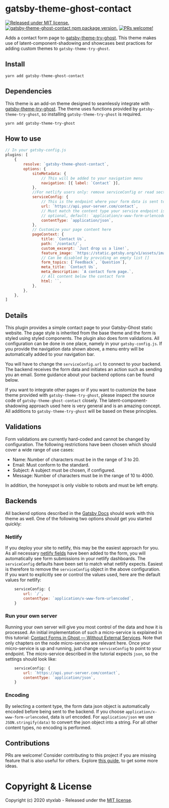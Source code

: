 # gatsby-theme-ghost-contact
[![Released under MIT license.](https://badgen.net/github/license/micromatch/micromatch)](https://github.com/styxlab/gatsby-theme-ghost-contact/blob/master/LICENSE)
[![gatsby-theme-ghost-contact npm package version.](https://badgen.net/npm/v/gatsby-theme-ghost-contact)](https://www.npmjs.org/package/gatsby-theme-ghost-contact)
[![PRs welcome!](https://img.shields.io/badge/PRs-welcome-brightgreen.svg)]()

Adds a contact form page to [gatsby-theme-try-ghost](https://github.com/styxlab/gatsby-theme-try-ghost/tree/master/packages/gatsby-theme-try-ghost). This theme makes use of latent-component-shadowing and showcases best practices for adding custom themes to `gatsby-theme-try-ghost`.

## Install

`yarn add gatsby-theme-ghost-contact`


## Dependencies

This theme is an add-on theme designed to seamlessly integrate with [gatsby-theme-try-ghost](https://github.com/styxlab/gatsby-theme-try-ghost/tree/master/packages/gatsby-theme-try-ghost). The theme uses functions provided by `gatsby-theme-try-ghost`, so installing `gatsby-theme-try-ghost` is required.

`yarn add gatsby-theme-try-ghost`

## How to use

```javascript
// In your gatsby-config.js
plugins: [
    {
        resolve: `gatsby-theme-ghost-contact`,
        options: {
            siteMetadata: {
                // This will be added to your navigation menu
                navigation: [{ label: `Contact` }],
            },
            //For netlify users only: remove serviceConfig or read section on netlify below.
            serviceConfig: {
                // This is the endpoint where your form data is sent to (optional, default: `/`)
                url: `https://api.your-server.com/contact`,
                // Must match the content type your service endpoint is expecting
                // optional, default: `application/x-www-form-urlencoded`
                contentType: `application/json`,
            },
            // Customize your page content here
            pageContext: {
                title: `Contact Us`,
                path: `/contact/`,
                custom_excerpt: `Just drop us a line!`,
                feature_image: `https://static.gotsby.org/v1/assets/images/gatsby-ghost-contact.png`,
                // Can be disabled by providing an empty list []
                form_topics: [`Feedback`, `Question`],
                meta_title: `Contact Us`,
                meta_description: `A contact form page.`,
                // All content below the contact form
                html: ``,
            },
        },
    },
]
```

## Details

This plugin provides a simple contact page to your Gatsby-Ghost static website. The page style is inherited from the base theme and the form is styled using styled components. The plugin also does form validations. All configuration can be done in one place, namely in your `gatsby-config.js`. If you provide the navigation data shown above, a menu entry will be automatically added to your navigation bar.

You will have to change the `serviceConfig.url` to connect to your backend. The backend receives the form data and initiates an action such as sending you an email. Some guidance about your backend options can be found below.

If you want to integrate other pages or if you want to customize the base theme provided with `gatsby-theme-try-ghost`, please inspect the source code of `gatsby-theme-ghost-contact` closely. The latent-component-shadowing approach used here is very general and is an amazing concept. All additions to `gatsby-theme-try-ghost` will be based on these principles.

## Validations

Form validations are currently hard-coded and cannot be changed by configuration. The following restrictions have been chosen which should cover a wide range of use cases:

- Name: Number of characters must be in the range of 3 to 20.
- Email: Must conform to the standard.
- Subject: A subject must be chosen, if configured.
- Message: Number of characters must be in the range of 10 to 4000.

In addition, the honeyspot is only visible to robots and must be left empty.

## Backends

All backend options described in the [Gatsby Docs](https://www.gatsbyjs.org/docs/building-a-contact-form/) should work with this theme as well. One of the following two options should get you started quickly:

### Netlify

If you deploy your site to netlify, this may be the easiest approach for you. As all necessary [netlify fields](https://docs.netlify.com/forms/setup/) have been added to the form, you will automatically see form submissions in your netlify dashboards. The `serviceConfig` defaults have been set to match what netlify expects. Easiest is therefore to remove the `serviceConfig` object in the above configuration. If you want to explicitly see or control the values used, here are the default values for netlify:

```javascript
    serviceConfig: {
        url: `/`,
        contentType: `application/x-www-form-urlencoded`,
    }
```

### Run your own server

Running your own server will give you most control of the data and how it is processed. An initial implementation of such a micro-service is explained in this tutorial: [Contact Forms in Ghost — Without External Services](https://atmolabs.org/contact-forms-in-ghost/). Note that only chapters on the node micro-service are relevant here. Once your micro-service is up and running, just change `serviceConfig` to point to your endpoint. The micro-service described in the tutorial expects `json`, so the settings should look like:

```javascript
    serviceConfig: {
        url: `https://api.your-server.com/contact`,
        contentType: `application/json`,
    }
```

### Encoding

By selecting a content type, the form data json object is automatically encoded before being sent to the backend. If you choose `application/x-www-form-urlencoded`, data is url encoded. For `application/json` we use `JSON.stringify(data)` to convert the json object into a string. For all other content types, no encoding is performed.


## Contributions

PRs are welcome! Consider contributing to this project if you are missing feature that is also useful for others. Explore [this guide](https://github.com/styxlab/gatsby-theme-try-ghost/tree/master/CONTRIBUTING.md), to get some more ideas.


# Copyright & License

Copyright (c) 2020 styxlab - Released under the [MIT license](LICENSE).
